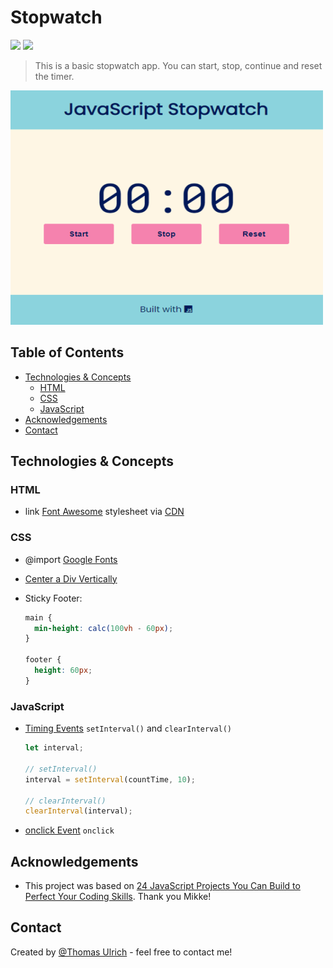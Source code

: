 # Stopwatch

![](https://img.shields.io/badge/Project_Status-Complete-green.svg) ![](https://img.shields.io/badge/Built_with-JavaScript-F0DB4F.svg)

> This is a basic stopwatch app.
> You can start, stop, continue and reset the timer.

<!-- > Live demo on [_GitHub Pages_](https://pages.github.com/). -->

![Example screenshot](./img/screenshot-small.PNG)

## Table of Contents

- [Technologies & Concepts](#technologies-concepts)
  - [HTML](#html)
  - [CSS](#css)
  - [JavaScript](#javascript)
- [Acknowledgements](#acknowledgements)
- [Contact](#contact)

## Technologies & Concepts

### HTML

- link [Font Awesome](https://fontawesome.com/) stylesheet via [CDN](https://cdnjs.com/libraries/font-awesome)

### CSS

- @import [Google Fonts](https://fonts.google.com/)
- [Center a Div Vertically](https://www.delftstack.com/howto/css/center-a-div-vertically/#use-the-css-flexbox-to-vertically-center-the-div-in-css)
- Sticky Footer:

  ```css
  main {
    min-height: calc(100vh - 60px);
  }

  footer {
    height: 60px;
  }
  ```

### JavaScript

- [Timing Events](https://www.w3schools.com/js/js_timing.asp) `setInterval()` and `clearInterval()`

  ```javascript
  let interval;

  // setInterval()
  interval = setInterval(countTime, 10);

  // clearInterval()
  clearInterval(interval);
  ```

- [onclick Event](https://www.w3schools.com/jsref/event_onclick.asp) `onclick `

## Acknowledgements

- This project was based on [24 JavaScript Projects You Can Build to Perfect Your Coding Skills](https://mikkegoes.com/javascript-projects-for-beginners/). Thank you Mikke!

## Contact

Created by [@Thomas Ulrich](https://github.com/TomUlrich) - feel free to contact me!
